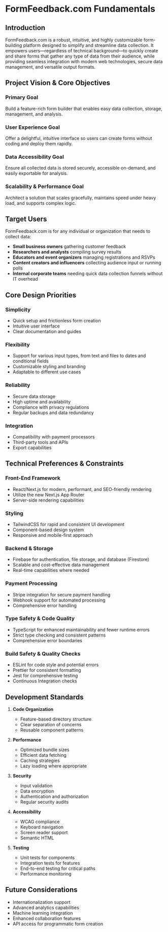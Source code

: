 # FormFeedback.com Fundamentals

## Introduction

FormFeedback.com is a robust, intuitive, and highly customizable form-building platform designed to simplify and streamline data collection. It empowers users—regardless of technical background—to quickly create and share forms that gather any type of data from their audience, while providing seamless integration with modern web technologies, secure data management, and versatile output formats.

## Project Vision & Core Objectives

### Primary Goal
Build a feature-rich form builder that enables easy data collection, storage, management, and analysis.

### User Experience Goal
Offer a delightful, intuitive interface so users can create forms without coding and deploy them rapidly.

### Data Accessibility Goal
Ensure all collected data is stored securely, accessible on-demand, and easily exportable for analysis.

### Scalability & Performance Goal
Architect a solution that scales gracefully, maintains speed under heavy load, and supports complex logic.

## Target Users

FormFeedback.com is for any individual or organization that needs to collect data:

- **Small business owners** gathering customer feedback
- **Researchers and analysts** compiling survey results
- **Educators and event organizers** managing registrations and RSVPs
- **Content creators and influencers** collecting audience input or running polls
- **Internal corporate teams** needing quick data collection funnels without IT overhead

## Core Design Priorities

### Simplicity
- Quick setup and frictionless form creation
- Intuitive user interface
- Clear documentation and guides

### Flexibility
- Support for various input types, from text and files to dates and conditional fields
- Customizable styling and branding
- Adaptable to different use cases

### Reliability
- Secure data storage
- High uptime and availability
- Compliance with privacy regulations
- Regular backups and data redundancy

### Integration
- Compatibility with payment processors
- Third-party tools and APIs
- Export capabilities

## Technical Preferences & Constraints

### Front-End Framework
- React/Next.js for modern, performant, and SEO-friendly rendering
- Utilize the new Next.js App Router
- Server-side rendering capabilities

### Styling
- TailwindCSS for rapid and consistent UI development
- Component-based design system
- Responsive and mobile-first approach

### Backend & Storage
- Firebase for authentication, file storage, and database (Firestore)
- Scalable and cost-effective data management
- Real-time capabilities where needed

### Payment Processing
- Stripe integration for secure payment handling
- Webhook support for automated processing
- Comprehensive error handling

### Type Safety & Code Quality
- TypeScript for enhanced maintainability and fewer runtime errors
- Strict type checking and consistent patterns
- Comprehensive error boundaries

### Build Safety & Quality Checks
- ESLint for code style and potential errors
- Prettier for consistent formatting
- Jest for comprehensive testing
- Continuous Integration checks

## Development Standards

1. **Code Organization**
   - Feature-based directory structure
   - Clear separation of concerns
   - Reusable component patterns

2. **Performance**
   - Optimized bundle sizes
   - Efficient data fetching
   - Caching strategies
   - Lazy loading where appropriate

3. **Security**
   - Input validation
   - Data encryption
   - Authentication and authorization
   - Regular security audits

4. **Accessibility**
   - WCAG compliance
   - Keyboard navigation
   - Screen reader support
   - Semantic HTML

5. **Testing**
   - Unit tests for components
   - Integration tests for features
   - End-to-end testing for critical paths
   - Performance monitoring

## Future Considerations

- Internationalization support
- Advanced analytics capabilities
- Machine learning integration
- Enhanced collaboration features
- API access for programmatic form creation
